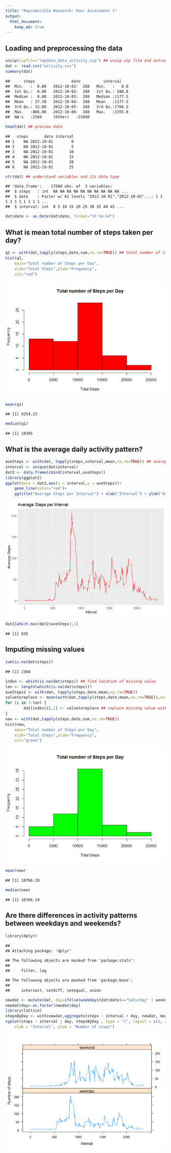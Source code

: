 ```yaml
---
title: "Reproducible Research: Peer Assessment 1"
output: 
  html_document: 
    keep_md: true
---
```



## Loading and preprocessing the data

```r
unzip(zipfile="repdata_data_activity.zip") ## unzip zip file and extract it out
dat <- read.csv("activity.csv")
summary(dat)
```

```
##      steps                date          interval     
##  Min.   :  0.00   2012-10-01:  288   Min.   :   0.0  
##  1st Qu.:  0.00   2012-10-02:  288   1st Qu.: 588.8  
##  Median :  0.00   2012-10-03:  288   Median :1177.5  
##  Mean   : 37.38   2012-10-04:  288   Mean   :1177.5  
##  3rd Qu.: 12.00   2012-10-05:  288   3rd Qu.:1766.2  
##  Max.   :806.00   2012-10-06:  288   Max.   :2355.0  
##  NA's   :2304     (Other)   :15840
```

```r
head(dat) ## preview data
```

```
##   steps       date interval
## 1    NA 2012-10-01        0
## 2    NA 2012-10-01        5
## 3    NA 2012-10-01       10
## 4    NA 2012-10-01       15
## 5    NA 2012-10-01       20
## 6    NA 2012-10-01       25
```

```r
str(dat) ## understand variables and its data type
```

```
## 'data.frame':	17568 obs. of  3 variables:
##  $ steps   : int  NA NA NA NA NA NA NA NA NA NA ...
##  $ date    : Factor w/ 61 levels "2012-10-01","2012-10-02",..: 1 1 1 1 1 1 1 1 1 1 ...
##  $ interval: int  0 5 10 15 20 25 30 35 40 45 ...
```

```r
dat$date <- as.Date(dat$date, format="%Y-%m-%d")
```


## What is mean total number of steps taken per day?

```r
q1 <- with(dat,tapply(steps,date,sum,na.rm=TRUE)) ## total number of steps group by date
hist(q1,
	main="Total number of Steps per Day",
	xlab="Total Steps",ylab="Frequency",
	col="red")
```

![](PA1_template_files/figure-html/unnamed-chunk-1-1.png)<!-- -->

```r
mean(q1)
```

```
## [1] 9354.23
```

```r
median(q1)
```

```
## [1] 10395
```


## What is the average daily activity pattern?

```r
aveSteps <- with(dat, tapply(steps,interval,mean,na.rm=TRUE)) ## average steps
interval <- unique(dat$interval) 
dat2 <- data.frame(cbind(interval,aveSteps))
library(ggplot2)
ggplot(data = dat2,aes(x = interval,y = aveSteps))+
	geom_line(color="red")+
	ggtitle("Average Steps per Interval") + xlab("Interval") + ylab("Average Steps")
```

![](PA1_template_files/figure-html/unnamed-chunk-2-1.png)<!-- -->

```r
dat2[which.max(dat2$aveSteps),1]
```

```
## [1] 835
```


## Imputing missing values

```r
sum(is.na(dat$steps))
```

```
## [1] 2304
```

```r
index <- which(is.na(dat$steps)) ## find location of missing value
len <- length(which(is.na(dat$steps)))
aveSteps2 <- with(dat, tapply(steps,date,mean,na.rm=TRUE))
valuetoreplace <- mean(with(dat,tapply(steps,date,mean,na.rm=TRUE)),na.rm = TRUE)
for (i in 1:len) {
        dat[index[i],1] <- valuetoreplace ## replace missing value with mean of steps
}
new <- with(dat,tapply(steps,date,sum,na.rm=TRUE))
hist(new,
	main="Total number of Steps per Day",
	xlab="Total Steps",ylab="Frequency",
	col="green")
```

![](PA1_template_files/figure-html/unnamed-chunk-3-1.png)<!-- -->

```r
mean(new)
```

```
## [1] 10766.19
```

```r
median(new)
```

```
## [1] 10766.19
```


## Are there differences in activity patterns between weekdays and weekends?

```r
library(dplyr)
```

```
## 
## Attaching package: 'dplyr'
```

```
## The following objects are masked from 'package:stats':
## 
##     filter, lag
```

```
## The following objects are masked from 'package:base':
## 
##     intersect, setdiff, setequal, union
```

```r
newdat <- mutate(dat, day=ifelse(weekdays(dat$date)=="Saturday" | weekdays(dat$date)=="Sunday","weekend","weekday"))
newdat$day<-as.factor(newdat$day)
library(lattice)
stepsByDay <- with(newdat,aggregate(steps ~ interval + day, newdat, mean))
xyplot(steps ~ interval | day, stepsByDay , type = "l", layout = c(1, 2), 
    xlab = "Interval", ylab = "Number of steps")
```

![](PA1_template_files/figure-html/unnamed-chunk-4-1.png)<!-- -->
